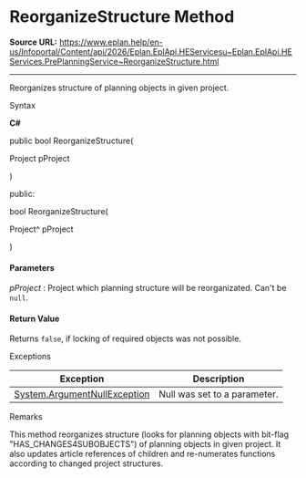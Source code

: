 # ReorganizeStructure Method

**Source URL:** https://www.eplan.help/en-us/Infoportal/Content/api/2026/Eplan.EplApi.HEServicesu~Eplan.EplApi.HEServices.PrePlanningService~ReorganizeStructure.html

---

Reorganizes structure of planning objects in given project.

Syntax

**C#**



public bool ReorganizeStructure( 

   Project pProject

)

public:

bool ReorganizeStructure( 

   Project^ pProject

)


#### Parameters

*pProject*
:   Project which planning structure will be reorganizated. Can't be `null`.

#### Return Value

Returns `false`, if locking of required objects was not possible.

Exceptions

| Exception | Description |
| --- | --- |
| [System.ArgumentNullException](#) | Null was set to a parameter. |

Remarks

This method reorganizes structure (looks for planning objects with bit-flag "HAS\_CHANGES4SUBOBJECTS") of planning objects in given project. It also updates article references of children and re-numerates functions according to changed project structures.
